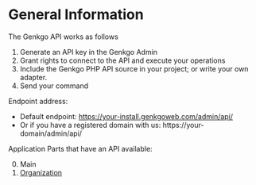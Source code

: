 General Information
==================

The Genkgo API works as follows

1. Generate an API key in the Genkgo Admin
2. Grant rights to connect to the API and execute your operations
3. Include the Genkgo PHP API source in your project; or write your own adapter.
4. Send your command

Endpoint address:
- Default endpoint: https://your-install.genkgoweb.com/admin/api/
- Or if you have a registered  domain with us: https://your-domain/admin/api/
	
Application Parts that have an API available:

0. Main
1. [Organization](organization.md)
